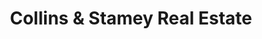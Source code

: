 ---
title: "Collins & Stamey Real Estate"
url: /natchitoches/collins-and-stamey-real-estate/
shop: estate agent
---